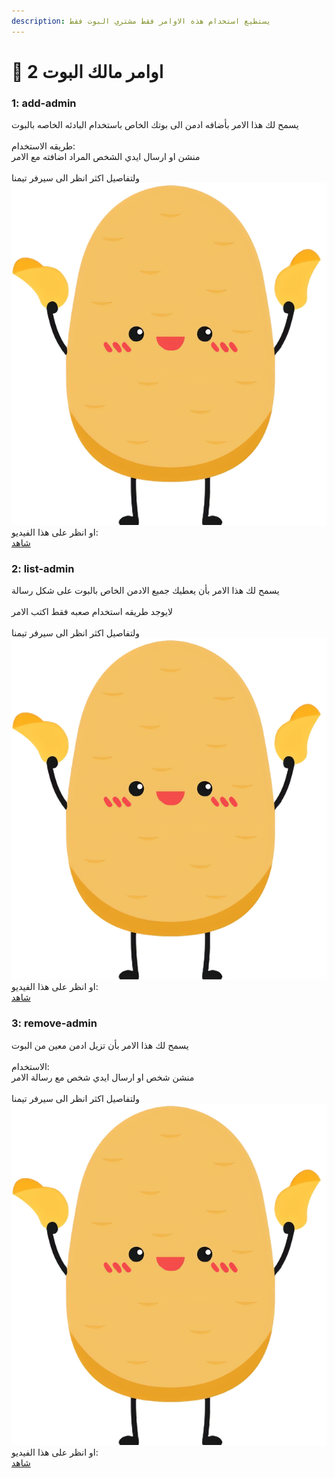 ```yaml
---
description: يستطيع استخدام هذه الاوامر فقط مشتري البوت فقط
---
```


# 👑 اوامر مالك البوت 2

### 1: add-admin

يسمح لك هذا الامر بأضافه ادمن الى بوتك الخاص  باستخدام البادئه الخاصه بالبوت\
\
طريقه الاستخدام:\
منشن او ارسال ايدي الشخص المراد اضافته مع الامر\
\
ولتفاصيل اكثر انظر الى سيرفر تيمنا <img src="../../.gitbook/assets/potato-team.png" alt="" data-size="line">\
او انظر على هذا الفيديو:\
[شاهد](https://cdn.discordapp.com/attachments/993501004656033832/993524244384333824/add-admin.mp4)

### 2: list-admin

يسمح لك هذا الامر بأن يعطيك جميع الادمن الخاص بالبوت على شكل رسالة\
\
لايوجد طريقه استخدام صعبه فقط اكتب الامر\
\
ولتفاصيل اكثر انظر الى سيرفر تيمنا <img src="../../.gitbook/assets/potato-team.png" alt="" data-size="line">\
او انظر على هذا الفيديو:\
[شاهد](https://cdn.discordapp.com/attachments/993534490444058636/993879939029946369/potato.mp4)

### 3: remove-admin

يسمح لك هذا الامر بأن تزيل ادمن معين من البوت\
\
الاستخدام:\
منشن شخص او ارسال ايدي شخص مع رسالة الامر\
\
ولتفاصيل اكثر انظر الى سيرفر تيمنا <img src="../../.gitbook/assets/potato-team.png" alt="" data-size="line">\
او انظر على هذا الفيديو:\
[شاهد](https://cdn.discordapp.com/attachments/993534490444058636/993880070827556965/potato.mp4)
